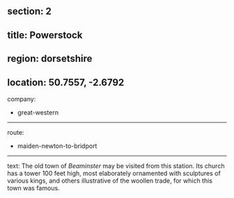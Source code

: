 section: 2
----
title: Powerstock
----
region: dorsetshire
----
location: 50.7557, -2.6792
----
company:
- great-western
----
route:
- maiden-newton-to-bridport
----
text: The old town of *Beaminster* may be visited from this station. Its church has a tower 100 feet high, most elaborately ornamented with sculptures of various kings, and others illustrative of the woollen trade, for which this town was famous.
